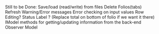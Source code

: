 Still to be Done:
Save/load (read/write) from files
Delete Folios(tabs)
Refresh
Warning/Error messages
Error checking on input values
Row Editing?
Status Label ? (Replace total on bottom of folio if we want it there)
IModel methods for getting/updating information from the back-end
Observer Model
